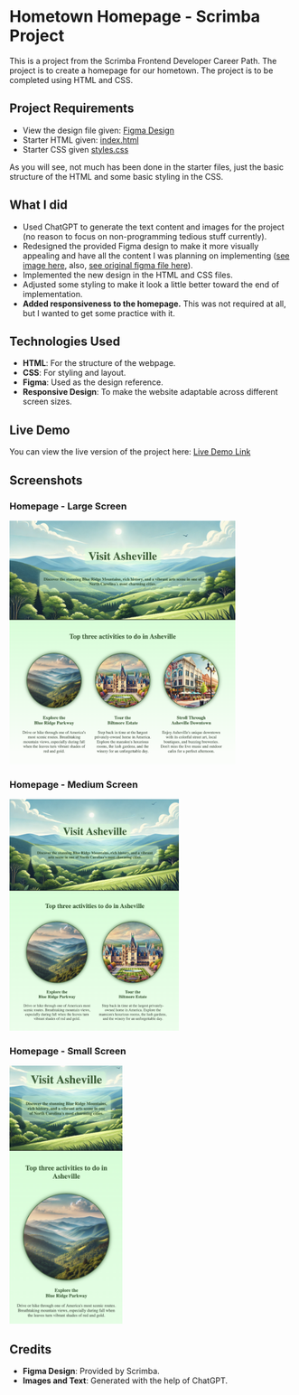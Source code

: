 # Hometown Homepage - Scrimba Project

This is a project from the Scrimba Frontend Developer Career Path. The project is to create a homepage for our hometown. The project is to be completed using HTML and CSS.

## Project Requirements
- View the design file given: [Figma Design](requirements_starter_files/design_requirement_preview.png)
- Starter HTML given: [index.html](requirements_starter_files/index.html)
- Starter CSS given [styles.css](requirements_starter_files/styles.css)

As you will see, not much has been done in the starter files, just the basic structure of the HTML and some basic styling in the CSS.

## What I did

- Used ChatGPT to generate the text content and images for the project (no reason to focus on non-programming tedious stuff currently).
- Redesigned the provided Figma design to make it more visually appealing and have all the content I was planning on implementing ([see image here](design_image.png), also, [see original figma file here](design_file.fig)).
- Implemented the new design in the HTML and CSS files.
- Adjusted some styling to make it look a little better toward the end of implementation.
- **Added responsiveness to the homepage.** This was not required at all, but I wanted to get some practice with it.

## Technologies Used

- **HTML**: For the structure of the webpage.
- **CSS**: For styling and layout.
- **Figma**: Used as the design reference.
- **Responsive Design**: To make the website adaptable across different screen sizes.

## Live Demo

You can view the live version of the project here: [Live Demo Link](jasony199.github.io/hometown_homepage/)


## Screenshots

### Homepage - Large Screen
<img src="screenshots/homepage_large.png" alt="Homepage - Large Screen" width="400px">

### Homepage - Medium Screen
<img src="screenshots/homepage_medium.png" alt="Homepage - Medium Screen" width="300px">

### Homepage - Small Screen
<img src="screenshots/homepage_small.png" alt="Homepage - Small Screen" width="200px">


## Credits

- **Figma Design**: Provided by Scrimba.
- **Images and Text**: Generated with the help of ChatGPT.